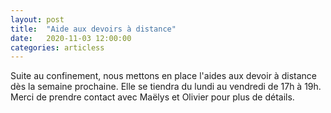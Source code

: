 ```yaml
---
layout: post
title:  "Aide aux devoirs à distance"
date:   2020-11-03 12:00:00
categories: articless
---
```


Suite au confinement, nous mettons en place l'aides aux devoir à distance dès la semaine prochaine. Elle se tiendra du lundi au vendredi de 17h à 19h. Merci de prendre contact avec Maëlys et Olivier pour plus de détails.

